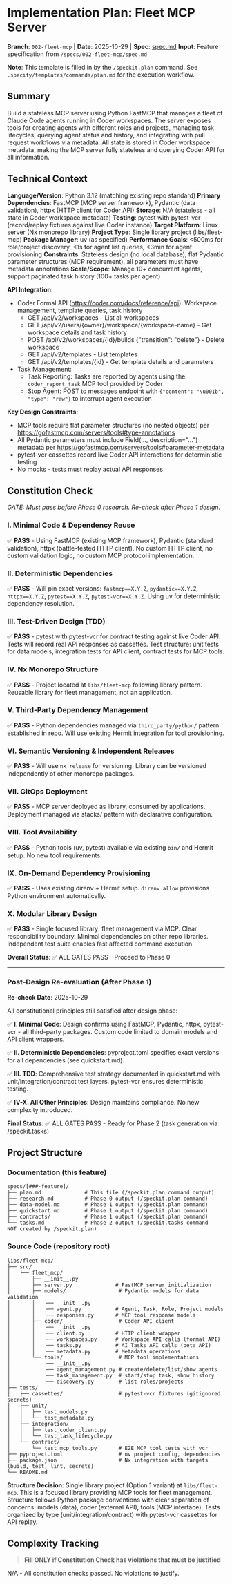 # Implementation Plan: Fleet MCP Server

**Branch**: `002-fleet-mcp` | **Date**: 2025-10-29 | **Spec**: [spec.md](./spec.md)
**Input**: Feature specification from `/specs/002-fleet-mcp/spec.md`

**Note**: This template is filled in by the `/speckit.plan` command. See `.specify/templates/commands/plan.md` for the execution workflow.

## Summary

Build a stateless MCP server using Python FastMCP that manages a fleet of Claude Code agents running in Coder workspaces. The server exposes tools for creating agents with different roles and projects, managing task lifecycles, querying agent status and history, and integrating with pull request workflows via metadata. All state is stored in Coder workspace metadata, making the MCP server fully stateless and querying Coder API for all information.

## Technical Context

**Language/Version**: Python 3.12 (matching existing repo standard)
**Primary Dependencies**: FastMCP (MCP server framework), Pydantic (data validation), httpx (HTTP client for Coder API)
**Storage**: N/A (stateless - all state in Coder workspace metadata)
**Testing**: pytest with pytest-vcr (record/replay fixtures against live Coder instance)
**Target Platform**: Linux server (Nx monorepo library)
**Project Type**: Single library project (libs/fleet-mcp)
**Package Manager**: uv (as specified)
**Performance Goals**: <500ms for role/project discovery, <1s for agent list queries, <3min for agent provisioning
**Constraints**: Stateless design (no local database), flat Pydantic parameter structures (MCP requirement), all parameters must have metadata annotations
**Scale/Scope**: Manage 10+ concurrent agents, support paginated task history (100+ tasks per agent)

**API Integration**:
- Coder Formal API (https://coder.com/docs/reference/api): Workspace management, template queries, task history
  - GET /api/v2/workspaces - List all workspaces
  - GET /api/v2/users/{owner}/workspace/{workspace-name} - Get workspace details and task history
  - POST /api/v2/workspaces/{id}/builds {"transition": "delete"} - Delete workspace
  - GET /api/v2/templates - List templates
  - GET /api/v2/templates/{id} - Get template details and parameters
- Task Management:
  - Task Reporting: Tasks are reported by agents using the `coder_report_task` MCP tool provided by Coder
  - Stop Agent: POST to messages endpoint with `{"content": "\u001b", "type": "raw"}` to interrupt agent execution

**Key Design Constraints**:
- MCP tools require flat parameter structures (no nested objects) per https://gofastmcp.com/servers/tools#type-annotations
- All Pydantic parameters must include Field(..., description="...") metadata per https://gofastmcp.com/servers/tools#parameter-metadata
- pytest-vcr cassettes record live Coder API interactions for deterministic testing
- No mocks - tests must replay actual API responses

## Constitution Check

*GATE: Must pass before Phase 0 research. Re-check after Phase 1 design.*

### I. Minimal Code & Dependency Reuse
✅ **PASS** - Using FastMCP (existing MCP framework), Pydantic (standard validation), httpx (battle-tested HTTP client). No custom HTTP client, no custom validation logic, no custom MCP protocol implementation.

### II. Deterministic Dependencies
✅ **PASS** - Will pin exact versions: `fastmcp==X.Y.Z`, `pydantic==X.Y.Z`, `httpx==X.Y.Z`, `pytest==X.Y.Z`, `pytest-vcr==X.Y.Z`. Using uv for deterministic dependency resolution.

### III. Test-Driven Design (TDD)
✅ **PASS** - pytest with pytest-vcr for contract testing against live Coder API. Tests will record real API responses as cassettes. Test structure: unit tests for data models, integration tests for API client, contract tests for MCP tools.

### IV. Nx Monorepo Structure
✅ **PASS** - Project located at `libs/fleet-mcp` following library pattern. Reusable library for fleet management, not an application.

### V. Third-Party Dependency Management
✅ **PASS** - Python dependencies managed via `third_party/python/` pattern established in repo. Will use existing Hermit integration for tool provisioning.

### VI. Semantic Versioning & Independent Releases
✅ **PASS** - Will use `nx release` for versioning. Library can be versioned independently of other monorepo packages.

### VII. GitOps Deployment
✅ **PASS** - MCP server deployed as library, consumed by applications. Deployment managed via stacks/ pattern with declarative configuration.

### VIII. Tool Availability
✅ **PASS** - Python tools (uv, pytest) available via existing `bin/` and Hermit setup. No new tool requirements.

### IX. On-Demand Dependency Provisioning
✅ **PASS** - Uses existing direnv + Hermit setup. `direnv allow` provisions Python environment automatically.

### X. Modular Library Design
✅ **PASS** - Single focused library: fleet management via MCP. Clear responsibility boundary. Minimal dependencies on other repo libraries. Independent test suite enables fast affected command execution.

**Overall Status**: ✅ ALL GATES PASS - Proceed to Phase 0

---

### Post-Design Re-evaluation (After Phase 1)

**Re-check Date**: 2025-10-29

All constitutional principles still satisfied after design phase:

✅ **I. Minimal Code**: Design confirms using FastMCP, Pydantic, httpx, pytest-vcr - all third-party packages. Custom code limited to domain models and API client wrappers.

✅ **II. Deterministic Dependencies**: pyproject.toml specifies exact versions for all dependencies (see quickstart.md).

✅ **III. TDD**: Comprehensive test strategy documented in quickstart.md with unit/integration/contract test layers. pytest-vcr ensures deterministic testing.

✅ **IV-X. All Other Principles**: Design maintains compliance. No new complexity introduced.

**Final Status**: ✅ ALL GATES PASS - Ready for Phase 2 (task generation via /speckit.tasks)

## Project Structure

### Documentation (this feature)

```text
specs/[###-feature]/
├── plan.md              # This file (/speckit.plan command output)
├── research.md          # Phase 0 output (/speckit.plan command)
├── data-model.md        # Phase 1 output (/speckit.plan command)
├── quickstart.md        # Phase 1 output (/speckit.plan command)
├── contracts/           # Phase 1 output (/speckit.plan command)
└── tasks.md             # Phase 2 output (/speckit.tasks command - NOT created by /speckit.plan)
```

### Source Code (repository root)

```text
libs/fleet-mcp/
├── src/
│   └── fleet_mcp/
│       ├── __init__.py
│       ├── server.py              # FastMCP server initialization
│       ├── models/                 # Pydantic models for data validation
│       │   ├── __init__.py
│       │   ├── agent.py           # Agent, Task, Role, Project models
│       │   └── responses.py       # MCP tool response models
│       ├── coder/                  # Coder API client
│       │   ├── __init__.py
│       │   ├── client.py          # HTTP client wrapper
│       │   ├── workspaces.py      # Workspace API calls (formal API)
│       │   ├── tasks.py           # AI Tasks API calls (beta API)
│       │   └── metadata.py        # Metadata operations
│       └── tools/                  # MCP tool implementations
│           ├── __init__.py
│           ├── agent_management.py # create/delete/list/show agents
│           ├── task_management.py  # start/stop task, show history
│           └── discovery.py        # list roles/projects
├── tests/
│   ├── cassettes/                  # pytest-vcr fixtures (gitignored secrets)
│   ├── unit/
│   │   ├── test_models.py
│   │   └── test_metadata.py
│   ├── integration/
│   │   ├── test_coder_client.py
│   │   └── test_task_lifecycle.py
│   └── contract/
│       └── test_mcp_tools.py       # E2E MCP tool tests with vcr
├── pyproject.toml                  # uv project config, dependencies
├── package.json                    # Nx integration with targets (build, test, lint, secrets)
└── README.md
```

**Structure Decision**: Single library project (Option 1 variant) at `libs/fleet-mcp`. This is a focused library providing MCP tools for fleet management. Structure follows Python package conventions with clear separation of concerns: models (data), coder (external API), tools (MCP interface). Tests organized by type (unit/integration/contract) with pytest-vcr cassettes for API replay.

## Complexity Tracking

> **Fill ONLY if Constitution Check has violations that must be justified**

N/A - All constitution checks passed. No violations to justify.
